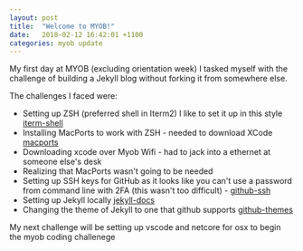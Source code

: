 ```yaml
---
layout: post
title:  "Welcome to MYOB!"
date:   2018-02-12 16:42:01 +1100
categories: myob update
---
```


My first day at MYOB (excluding orientation week) I tasked myself with the challenge of building a Jekyll blog without forking it from somewhere else.

The challenges I faced were:
* Setting up ZSH (preferred shell in Iterm2) I like to set it up in this style [iterm-shell]
* Installing MacPorts to work with ZSH - needed to download XCode [macports]
* Downloading xcode over Myob Wifi - had to jack into a ethernet at someone else's desk
* Realizing that MacPorts wasn't going to be needed
* Setting up SSH keys for GitHub as it looks like you can't use a password from command line with 2FA (this wasn't too difficult) - [github-ssh]
* Setting up Jekyll locally [jekyll-docs]
* Changing the theme of Jekyll to one that github supports [github-themes]
 

My next challenge will be setting up vscode and netcore for osx to begin the myob coding challenege

[jekyll-docs]: https://jekyllrb.com/docs/home
[iterm-shell]: https://sirmuel.design/my-mac-terminal-setup-4e2f1c1b3189
[github-ssh]: https://help.github.com/articles/connecting-to-github-with-ssh/
[github-themes]: https://pages.github.com/themes/ 
[macports]: https://superuser.com/questions/954310/using-zsh-and-mcports-command-not-found
